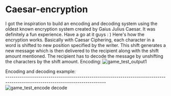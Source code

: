 # Caesar-encryption
I got the inspiration to build an encoding and decoding system using the oldest known encryption system created by Gaius Julius Caesar.
It was definitely a fun experience. Have a go at it guys : )
Here's how the encryption works. Basically with Caesar Ciphering, each character in a word is shifted to new position specified by the writer.
This shift generates a new message which is then delivered to the recipient along with the shift amount mentioned. 
The recipient has to decode the message by unshifting the characters by the shift amount. 
Encoding:
![game_test_output1](https://user-images.githubusercontent.com/61329578/190535588-67eb287f-09bf-48cd-8dca-19b69c37cca2.png)

Encoding and decoding example:                                                                                                         
       -------------------------------------------------------------------------------------------------------------------------------
![game_test_encode decode](https://user-images.githubusercontent.com/61329578/190535671-637bc431-867f-4944-bec0-302358963217.png)
